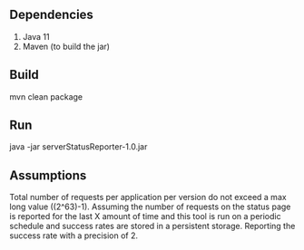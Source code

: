 ## Dependencies
1. Java 11
2. Maven (to build the jar)

## Build 
mvn clean package

## Run 
java -jar serverStatusReporter-1.0.jar

## Assumptions
Total number of requests per application per version do not exceed a max long value ((2^63)-1). Assuming the number of requests on the status page is reported for the last X amount of time and this tool is run on a periodic schedule and success rates are stored in a persistent storage.
Reporting the success rate with a precision of 2.
